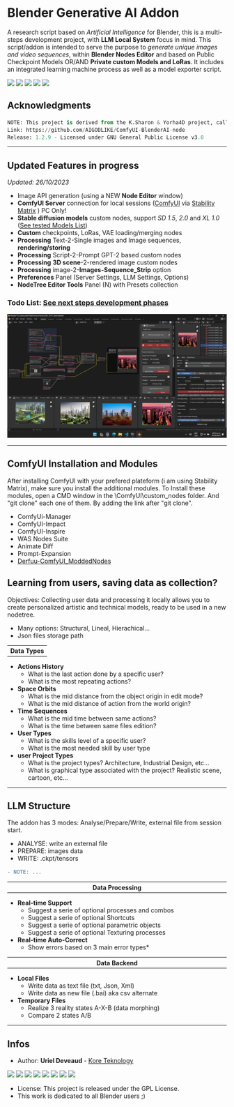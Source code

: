 # Blender Generative AI Addon
A research script based on *Artificial Intelligence* for Blender, this is a multi-steps development project, with **LLM Local System** focus in mind. This script/addon is intended to serve the purpose to *generate unique images and video sequences*, within **Blender Nodes Editor** and based on Public Checkpoint Models OR/AND **Private custom Models and LoRas**. It includes an integrated learning machine process as well as a model exporter script.

<img src="https://img.shields.io/badge/Blender-3.6.5/4-green" /> <img src="https://img.shields.io/badge/Python-3.8-blue" /> <img src="https://img.shields.io/badge/Addon-1.3.5a-yellow" /> <img src="https://img.shields.io/badge/CAN-X.1567D-red" /> <img src="https://img.shields.io/badge/BL-GAIA-orange" />



## Acknowledgments

```py
NOTE: This project is derived from the K.Sharon & Yorha4D project, called "ComfyUI-BlenderAI-node".
Link: https://github.com/AIGODLIKE/ComfyUI-BlenderAI-node
Release: 1.2.9 - Licensed under GNU General Public License v3.0
```

---

## Updated Features in progress

*Updated: 26/10/2023*

- Image API generation (using a NEW **Node Editor** window)
- **ComfyUI Server** connection for local sessions ([ComfyUI](https://github.com/comfyanonymous/ComfyUI) via [Stability Matrix](https://github.com/LykosAI/StabilityMatrix) ) PC Only!
- **Stable diffusion models** custom nodes, support *SD 1.5*, *2.0* and *XL 1.0* ([See tested Models List](TESTED_MODELS.md))
- **Custom** checkpoints, LoRas, VAE loading/merging nodes
- **Processing** Text-2-Single images and Image sequences, **rendering/storing**
- **Processing** Script-2-Prompt GPT-2 based custom nodes
- **Processing** **3D scene**-2-rendered image custom nodes
- **Processing** image-2-**Images-Sequence_Strip** option
- **Preferences** Panel (Server Settings, LLM Settings, Options)
- **NodeTree Editor Tools** Panel (N) with Presets collection

### Todo List: [See next steps development phases](TODO_LIST.md)



<img alt="preview_v135" src="/media/addon_preview_v125.png">

---

## ComfyUI Installation and Modules

After installing ComfyUI with your prefered plateform (i am using Stability Matrix), make sure you install the additional modules. To Install these modules, open a CMD window in the \ComfyUI\custom_nodes folder. And "git clone" each one of them. By adding the link after "git clone".

- ComfyUi-Manager
- ComfyUI-Impact
- ComfyUI-Inspire
- WAS Nodes Suite
- Animate Diff
- Prompt-Expansion
- [Derfuu-ComfyUI_ModdedNodes](https://github.com/Derfuu/Derfuu_ComfyUI_ModdedNodes)


## Learning from users, saving data as collection?

Objectives: Collecting user data and processing it locally allows you to create personalized artistic and technical models, ready to be used in a new nodetree.
- Many options: Structural, Lineal, Hierachical...
- Json files storage path


<table>
<tr>
<th align="center", width="100%">Data Types</th>
</tr>
</table>

<ul>
      <li><b>Actions History</b>
        <ul>
          <li>What is the last action done by a specific user?</li>
          <li>What is the most repeating actions?</li>
        </ul>
      </li>
      <li><b>Space Orbits</b>
        <ul>
          <li>What is the mid distance from the object origin in edit mode?</li>
          <li>What is the mid distance of action from the world origin?</li>
        </ul>
      </li>
      <li><b>Time Sequences</b>
        <ul>
          <li>What is the mid time between same actions?</li>
          <li>What is the time between same files edition?</li>
        </ul>
  </li>
      <li><b>User Types</b>
        <ul>
          <li>What is the skills level of a specific user?</li>
          <li>What is the most needed skill by user type</li>
        </ul>
      </li>
       <li><b>user Project Types</b>
        <ul>
          <li>What is the project types? Architecture, Industrial Design, etc...</li>
          <li>What is graphical type associated with the project? Realistic scene, cartoon, etc...</li>
        </ul>
      </li>
</ul>

---

## LLM Structure

The addon has 3 modes: Analyse/Prepare/Write, external file from session start.

- ANALYSE: write an external file
- PREPARE: images data
- WRITE: .ckpt/tensors

```diff
- NOTE: ...
```


<table>
<tr>
<th align="center", width="880">Data Processing</th>
</tr>
</table>

<ul>
      <li><b>Real-time Support</b>
        <ul>
          <li>Suggest a serie of optional processes and combos</li>
          <li>Suggest a serie of optional Shortcuts</li>
          <li>Suggest a serie of optional parametric objects</li>
          <li>Suggest a serie of optional Texturing processes</li>
        </ul>
      </li>
      <li><b>Real-time Auto-Correct</b>
        <ul>
          <li>Show errors based on 3 main error types*</li>
        </ul>
      </li>
</ul>

<table>
<tr>
<th align="center", width="880">Data Backend</th>
</tr>
</table>

<ul>
      <li><b>Local Files</b>
        <ul>
          <li>Write data as text file (txt, Json, Xml)</li>
          <li>Write data as new file (.bai) aka csv alternate</li>
        </ul>
      </li>
  <li><b>Temporary Files</b>
        <ul>
          <li>Realize 3 reality states A-X-B (data morphing)</li>
          <li>Compare 2 states A/B</li>
        </ul>
      </li>
</ul>

---

## Infos

* Author: **Uriel Deveaud** - [Kore Teknology](https://github.com/KoreTeknology) 

<img src="https://img.shields.io/badge/CG Art-red" /> <img src="https://img.shields.io/badge/3D Blender-red" /> <img src="https://img.shields.io/badge/Python Dev-red" /> <img src="https://img.shields.io/badge/3D Trainer-red" /> <img src="https://img.shields.io/badge/Coding Trainer-red" /> <img src="https://img.shields.io/badge/GE-darkorange" /> <img src="https://img.shields.io/badge/VR-darkorange" /> <img src="https://img.shields.io/badge/AI-darkorange" />

* License: This project is released under the GPL License.
* This work is dedicated to all Blender users ;)
